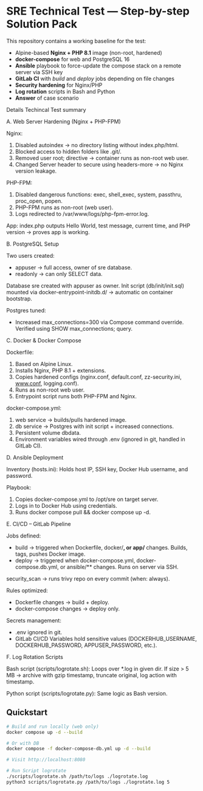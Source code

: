 # SRE Technical Test — Step-by-step Solution Pack

This repository contains a working baseline for the test:

- Alpine-based **Nginx + PHP 8.1** image (non-root, hardened)
- **docker-compose** for web and PostgreSQL 16
- **Ansible** playbook to force-update the compose stack on a remote server via SSH key
- **GitLab CI** with *build* and *deploy* jobs depending on file changes
- **Security hardening** for Nginx/PHP
- **Log rotation** scripts in Bash and Python
- **Answer** of case scenario

Details Techincal Test summary

A. Web Server Hardening (Nginx + PHP-FPM)

Nginx:

1. Disabled autoindex → no directory listing without index.php/html.
2. Blocked access to hidden folders like .git/.
3. Removed user root; directive → container runs as non-root web user.
4. Changed Server header to secure using headers-more → no Nginx version leakage.

PHP-FPM:

1. Disabled dangerous functions: exec, shell_exec, system, passthru, proc_open, popen.
2. PHP-FPM runs as non-root (web user).
3. Logs redirected to /var/www/logs/php-fpm-error.log.

App:
index.php outputs Hello World, test message, current time, and PHP version → proves app is working.

B. PostgreSQL Setup

Two users created:
- appuser → full access, owner of sre database.
- readonly → can only SELECT data.

Database sre created with appuser as owner.
Init script (db/init/init.sql) mounted via docker-entrypoint-initdb.d/ → automatic on container bootstrap.

Postgres tuned:
- Increased max_connections=300 via Compose command override.
Verified using SHOW max_connections; query.

C. Docker & Docker Compose

Dockerfile:
1. Based on Alpine Linux.
2. Installs Nginx, PHP 8.1 + extensions.
3. Copies hardened configs (nginx.conf, default.conf, zz-security.ini, www.conf, logging.conf).
4. Runs as non-root web user.
5. Entrypoint script runs both PHP-FPM and Nginx.

docker-compose.yml:
1. web service → builds/pulls hardened image.
2. db service → Postgres with init script + increased connections.
3. Persistent volume dbdata.
4. Environment variables wired through .env (ignored in git, handled in GitLab CI).

D. Ansible Deployment

Inventory (hosts.ini):
Holds host IP, SSH key, Docker Hub username, and password.

Playbook:
1. Copies docker-compose.yml to /opt/sre on target server.
2. Logs in to Docker Hub using credentials.
3. Runs docker compose pull && docker compose up -d.

E. CI/CD – GitLab Pipeline

Jobs defined:
- build → triggered when Dockerfile, docker/**, or app/** changes. Builds, tags, pushes Docker image.
- deploy → triggered when docker-compose.yml, docker-compose.db.yml, or ansible/** changes. Runs on server via SSH.

security_scan → runs trivy repo on every commit (when: always).

Rules optimized:
- Dockerfile changes → build + deploy.
- docker-compose changes → deploy only.

Secrets management:
- .env ignored in git.
- GitLab CI/CD Variables hold sensitive values (DOCKERHUB_USERNAME, DOCKERHUB_PASSWORD, APPUSER_PASSWORD, etc.).

F. Log Rotation Scripts

Bash script (scripts/logrotate.sh):
Loops over *.log in given dir.
If size > 5 MB → archive with gzip timestamp, truncate original, log action with timestamp.

Python script (scripts/logrotate.py):
Same logic as Bash version.


## Quickstart
```bash
# Build and run locally (web only)
docker compose up -d --build

# Or with DB
docker compose -f docker-compose-db.yml up -d --build

# Visit http://localhost:8080

# Run Script logrotate
./scripts/logrotate.sh /path/to/logs ./logrotate.log
python3 scripts/logrotate.py /path/to/logs ./logrotate.log 5
